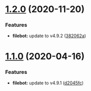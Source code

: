 # [1.2.0](https://github.com/Mayank1791989/docker-filebot/compare/v1.1.0...v1.2.0) (2020-11-20)


### Features

* **filebot:** update to v4.9.2 ([382062a](https://github.com/Mayank1791989/docker-filebot/commit/382062a7a20108d3d1ebeb3b8745c9a8dd5f1725))

# [1.1.0](https://github.com/Mayank1791989/docker-filebot/compare/v1.0.0...v1.1.0) (2020-04-16)


### Features

* **filebot:** update to v4.9.1 ([d2045fc](https://github.com/Mayank1791989/docker-filebot/commit/d2045fc0fd4ad99a9624c3670a6d77e418f17537))
